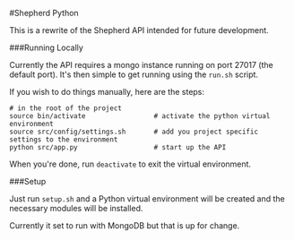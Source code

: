 
#Shepherd Python

This is a rewrite of the Shepherd API intended for future development.

###Running Locally

Currently the API requires a mongo instance running on port 27017 (the default port).
It's then simple to get running using the `run.sh` script.

If you wish to do things manually, here are the steps:

    # in the root of the project
    source bin/activate                 # activate the python virtual environment
    source src/config/settings.sh       # add you project specific settings to the environment
    python src/app.py                   # start up the API

When you're done, run `deactivate` to exit the virtual environment.

###Setup

Just run `setup.sh` and a Python virtual environment will be created and the necessary modules will be installed.

Currently it set to run with MongoDB but that is up for change.


